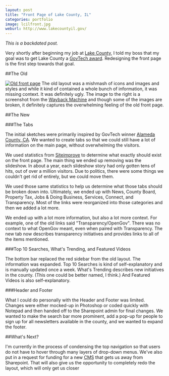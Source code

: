 ```yaml
---
layout: post
title: "Front Page of Lake County, IL"
categories: portfolio
image: lcilfront.jpg
weburl: http://www.lakecountyil.gov/
---
```


_This is a backdated post._

Very shortly after beginning my job at [Lake County](http://www.lakecountyil.gov/), I told my boss that my goal was to get Lake County a [GovTech award](http://www.govtech.com/cdg/digital-government-achievement/).  Redesigning the front page is the first step towards that goal.

##The Old

<a href="{{ base.url }}/images/lcilfront_old.jpg"><img src="{{ base.url }}/images/lcilfront_old.jpg" class="right half" alt="Old front page" /></a> The old layout was a mishmash of icons and images and styles and while it kind of contained a whole bunch of information, it was missing context.  It was definitely ugly.  The image to the right is a screenshot from the [Wayback Machine](https://archive.org/web/) and though some of the images are broken, it definitely captures the overwhelming feeling of the old front page.

##The New

###The Tabs

The initial sketches were primarily inspired by GovTech winner [Alameda County, CA](http://www.acgov.org/).  We wanted to create tabs so that we could still have a lot of information on the main page, without overwhelming the visitors.

We used statistics from [Siteimprove](http://siteimprove.com/) to determine what exactly should exist on the front page.  The main thing we ended up removing was the slideshow.  In about a year, each slideshow story had only gotten tens of hits, out of over a million visitors. Due to politics, there were some things we couldn\'t get rid of entirely, but we could move them.  

We used those same statistics to help us determine what those tabs should be broken down into.  Ultimately, we ended up with News, County Board, Property Tax, Jobs & Doing Business, Services, Connect, and Transparency.  Most of the links were reorganized into those categories and then we added a lot more.  

We ended up with a lot more information, but also a lot more context.  For example, one of the old links said \"Transparency/OpenGov\".  There was no context to what OpenGov meant, even when paired with Transparency.  The new tab now describes transparency initiatives and provides links to all of the items mentioned.

###Top 10 Searches, What\'s Trending, and Featured Videos

The bottom bar replaced the red sidebar from the old layout.  The information was expanded.  Top 10 Searches is kind of self-explanatory and is manually updated once a week.  What\'s Trending describes new initiatives in the county.  (This one could be better named, I think.)  And Featured Videos is also self-explanatory.

###Header and Footer

What I could do personally with the Header and Footer was limited.  Changes were either mocked-up in Photoshop or coded quickly with Notepad and then handed off to the Sharepoint admin for final changes.  We wanted to make the search bar more prominent, add a pop-up for people to sign up for all newsletters available in the county, and we wanted to expand the footer.

##What\'s Next?

I\'m currently in the process of condensing the top navigation so that users do not have to hover through many layers of drop-down menus.  We\'ve also put in a request for funding for a new <abbr title="Content Management System">CMS</abbr> that gets us away from Sharepoint.  That will also give us the opportunity to completely redo the layout, which will only get us closer 
